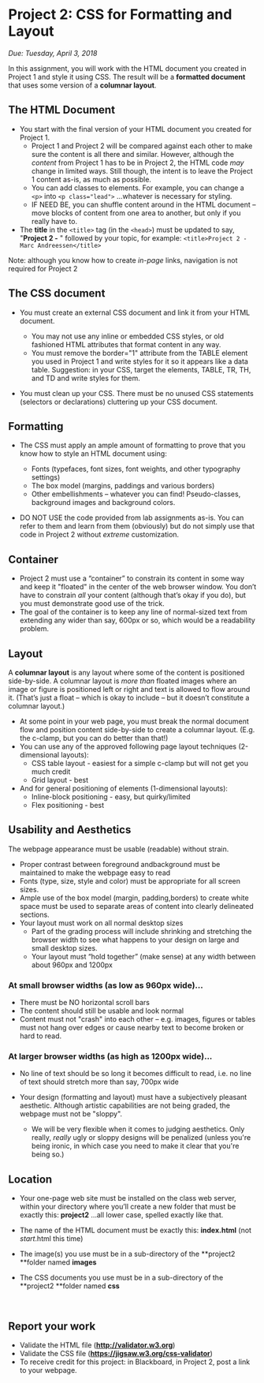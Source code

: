 # Project 2: CSS for Formatting and Layout

*Due: Tuesday, April 3, 2018*

In this assignment, you will work with the HTML document you created in Project 1 and style it using CSS. 
The result will be a **formatted document** that uses some version of a **columnar layout**. 

## The HTML Document

- You start with the final version of your HTML document you created for Project 1.  
  - Project 1 and Project 2 will be compared against each other to make sure the content is all there and similar.  However, although the *content* from Project 1 has to be in Project 2, the HTML code *may* change in limited ways. Still though, the intent is to leave the Project 1 content as-is, as much as possible.
  - You can add classes to elements.  For example, you can change a `<p>` into `<p class="lead">` ...whatever is necessary for styling.
  - IF NEED BE, you can shuffle content around in the HTML document – move blocks of content from one area to another, but only if you really have to.
- The **title** in the `<title>` tag (in the `<head>`) must be updated to say, "**Project 2 -** " followed by your topic, for example: `<title>Project 2 - Marc Andreessen</title>`

Note: although you know how to create *in-page* links, navigation is not required for Project 2

## The CSS document

- You must create an external CSS document and link it from your HTML document. 

  - You may not use any inline or embedded CSS styles, or old fashioned HTML attributes that format content in any way.
  - You must remove the border="1" attribute from the TABLE element you used in Project 1 and write styles for it so it appears like a data table. Suggestion: in your CSS, target the elements, TABLE, TR, TH, and TD and write styles for them.

- You must clean up your CSS.  There must be no unused CSS statements (selectors or declarations) cluttering up your CSS document.

## Formatting

- The CSS must apply an ample amount of formatting to prove that you know how to style an HTML document using:
  - Fonts (typefaces, font sizes, font weights, and other typography settings)
  - The box model (margins, paddings and various borders)
  - Other embellishments – whatever you can find!  Pseudo-classes, background images and background colors.


- DO NOT USE the code provided from lab assignments as-is.  You can refer to them and learn from them (obviously) but do not simply use that code in Project 2 without *extreme* customization. 

## Container

- Project 2 must use a “container” to constrain its content in some way and keep it "floated" in the center of the web browser window.  You don’t have to constrain *all* your content (although that’s okay if you do), but you must demonstrate good use of the trick.  
- The goal of the container is to keep any line of normal-sized text from extending any wider than say, 600px or so, which would be a readability problem.

## Layout

A **columnar layout** is any layout where some of the content is positioned side-by-side.  A columnar layout is *more than* floated images where an image or figure is positioned left or right and text is allowed to flow around it. (That’s just a float – which is okay to include – but it doesn’t constitute a columnar layout.)

- At some point in your web page, you must break the normal document flow and position content side-by-side to create a columnar layout. (E.g. the c-clamp, but you can do better than that!)  
- You can use any of the approved following page layout techniques (2-dimensional layouts):
  - CSS table layout - easiest for a simple c-clamp but will not get you much credit
  - Grid layout - best
- And for general positioning of elements  (1-dimensional layouts):
  - Inline-block positioning - easy, but quirky/limited
  - Flex positioning - best

## Usability and Aesthetics

The webpage appearance must be usable (readable) without strain.  

- Proper contrast between foreground andbackground must be maintained to make the webpage easy to read
- Fonts (type, size, style and color) must be appropriate for all screen sizes.
- Ample use of the box model (margin, padding,borders) to create white space must be used to separate areas of content into clearly delineated sections.
- Your layout must work on all normal desktop sizes
  - Part of the grading process will include shrinking and stretching the browser width to see what happens to your design on large and small desktop sizes.  
  - Your layout must “hold together” (make sense) at any width between about 960px and 1200px

### At small browser widths (as low as 960px wide)...

- There must be NO horizontal scroll bars
- The content should still be usable and look normal
- Content must not "crash" into each other – e.g. images, figures or tables must not hang over edges or cause nearby text to become broken or hard to read.

### At larger browser widths (as high as 1200px wide)...

- No line of text should be so long it becomes difficult to read, i.e. no line of text should stretch more than say, 700px wide


- Your design (formatting and layout) must have a subjectively pleasant aesthetic. Although artistic capabilities are not being graded, the webpage must not be "sloppy".
  - We will be very flexible when it comes to judging aesthetics. Only really, *really* ugly or sloppy designs will be penalized (unless you're being ironic, in which case you need to make it clear that you're being so.)

## Location

-  Your one-page web site must be installed on the class web server, within your directory where you’ll create a new folder that must be exactly this: **project2** ...all lower case, spelled exactly like that.

- The name of the HTML document must be exactly this: **index.html** (not *start*.html this time)

- The image(s) you use must be in a sub-directory of the **project2 **folder named **images**

- The CSS documents you use must be in a sub-directory of the **project2 **folder named **css**

  ​


## Report your work

- Validate the HTML file (**http://validator.w3.org**)
- Validate the CSS file (**https://jigsaw.w3.org/css-validator**)
- To receive credit for this project: in Blackboard, in Project 2, post a link to your webpage.